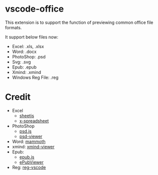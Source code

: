 # vscode-office

This extension is to support the function of previewing common office file formats.

It support below files now:
- Excel: .xls, .xlsx
- Word: .docx
- PhotoShop: .psd
- Svg: .svg
- Epub: .epub
- Xmind: .xmind
- Windows Reg File: .reg

# Credit

- Excel
  - [sheetjs](https://github.com/SheetJS/sheetjs)
  - [x-spreadsheet](https://github.com/myliang/x-spreadsheet)
- PhotoShop
  - [psd.js](https://github.com/meltingice/psd.js)
  - [psd-viewer](https://github.com/zenoamaro/psd-viewer)
- Word: [mammoth](https://github.com/mwilliamson/mammoth.js)
- xmind: [xmind-viewer](https://github.com/xmindltd/xmind-viewer)
- Epub:
  - [epub.js](https://github.com/futurepress/epub.js/)
  - [ePubViewer](https://github.com/pgaskin/ePubViewer)
- Reg: [reg-vscode](https://github.com/ionutvmi/reg-vscode)